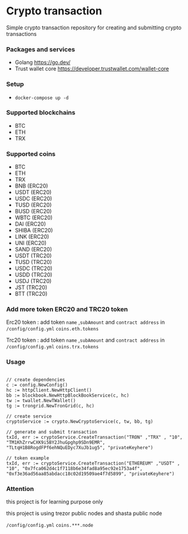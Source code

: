 # Crypto transaction 
Simple crypto transaction repository for creating and submitting crypto transactions 


### Packages and services 
- Golang https://go.dev/
- Trust wallet core https://developer.trustwallet.com/wallet-core


### Setup
- `docker-compose up -d`


### Supported blockchains
- BTC
- ETH
- TRX


### Supported coins
- BTC
- ETH
- TRX
- BNB (ERC20)
- USDT (ERC20)
- USDC (ERC20)
- TUSD (ERC20)
- BUSD (ERC20)
- WBTC (ERC20)
- DAI (ERC20)
- SHIBA (ERC20)
- LINK (ERC20)
- UNI (ERC20)
- SAND (ERC20)
- USDT (TRC20)
- TUSD (TRC20)
- USDC (TRC20)
- USDD (TRC20)
- USDJ (TRC20)
- JST (TRC20)
- BTT (TRC20)

### Add more token ERC20 and TRC20 token

Erc20 token : add token `name` ,`subAmount` and `contract address` in `/config/config.yml` `coins.eth.tokens`

Trc20 token : add token `name` ,`subAmount` and `contract address` in `/config/config.yml` `coins.trx.tokens`


### Usage 
```

// create dependencies 
c := config.NewConfig()
hc := httpClient.NewHttpClient()
bb := blockbook.NewHttpBlockBookService(c, hc)
tw := twallet.NewTWallet()
tg := trongrid.NewTronGrid(c, hc)

// create service
cryptoService := crypto.NewCryptoService(c, tw, bb, tg)

// generate and submit transaction 
txId, err := cryptoService.CreateTransaction("TRON" ,"TRX" , "10", "TM1KhZrrwCXK9i5BY2JhuGpghp9SDn9EMR", "TLtqH1B8RogdFPf6ehNQuEDyc7XuJb1ug5", "privateKeyhere")

// token example  
txId, err := cryptoService.CreateTransaction("ETHEREUM" ,"USDT" , "10", "0x7fca062d4c1f7118b6e34fad8a95ec92e1753a4f", "0xf3e36ad56aa85abdacc18c02d19509ae4f7d5899", "privateKeyhere")

```

### Attention 

this project is for learning purpose only

this project is using trezor public nodes and shasta public node 

`/config/config.yml` `coins.***.node`

